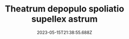 ---
title: "Theatrum depopulo spoliatio supellex astrum"
date: 2023-05-15T21:38:55.688Z
permalink: "/theatrum-depopulo-spoliatio-supellex-astrum/"
---